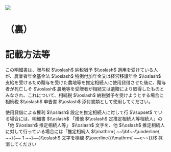 ![](https://www.nta.go.jp/tmp/51409fa9-406b-4e35-9d89-07a808bb0b6c/images/2efd2b89deb6c7a90959dec8b142d448cc5d875976d363b6a3406811db9e4e73.jpg)

# （裏）

# 記載方法等

この明細書は、贈与税 $\\oslash$ 納税猶予 $\\oslash$ 適用を受けている人が、農業者年金基金法 $\\oslash$ 特例付加年金又は経営移譲年金 $\\oslash$ 支給を受けるため贈与を受けた農地等を推定相続人に使用貸借させた後に、贈与者が死亡しそ $\\oslash$ 農地等を受贈者が相続又は遺贈により取得したものとみなされ、これについて、相続税 $\\oslash$ 納税猶予を受けようとする場合に相続税 $\\oslash$ 申告書 $\\oslash$ 添付書類として使用してください。

使用貸借による権利 $\\oslash$ 設定を推定相続人に対して行 $\\supset$ ている場合には、明細書 $\\oslash$ 「推他 $\\oslash$ 定推定相続人等相続人」の「他 $\\oslash$ 推定相続人等」 $\\oslash$ 文字を、他 $\\oslash$ 推定相続人に対して行っている場合には「推定相続人 $\\mathrm{ ~~\\bf~~\\underline{ ~~}{~~ 1 ~~}~~}\\oslash$ 文字を横線 $\\overline{{\\mathrm{ ~~c~~}}}$ 抹消してください